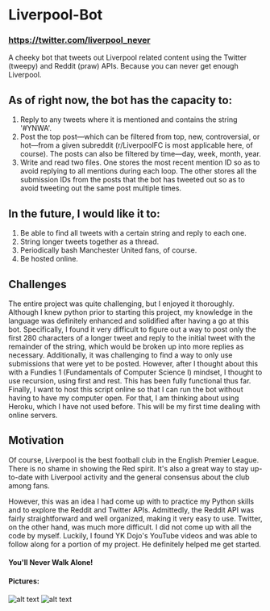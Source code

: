 # Liverpool-Bot

### https://twitter.com/liverpool_never

A cheeky bot that tweets out Liverpool related content using the Twitter (tweepy) and Reddit (praw) APIs. Because you can never get enough Liverpool.

## As of right now, the bot has the capacity to:
1. Reply to any tweets where it is mentioned and contains the string '#YNWA'. 
2. Post the top post—which can be filtered from top, new, controversial, or hot—from a given subreddit (r/LiverpoolFC is most applicable here, of course). The posts can also be filtered by time—day, week, month, year.
3. Write and read two files. One stores the most recent mention ID so as to avoid replying to all mentions during each loop. The other stores all the submission IDs from the posts that the bot has tweeted out so as to avoid tweeting out the same post multiple times.

## In the future, I would like it to:
1. Be able to find all tweets with a certain string and reply to each one.
2. String longer tweets together as a thread.
3. Periodically bash Manchester United fans, of course.
4. Be hosted online.

## Challenges
The entire project was quite challenging, but I enjoyed it thoroughly. Although I knew python prior to starting this project, my knowledge in the language was definitely enhanced and solidified after having a go at this bot. Specifically, I found it very difficult to figure out a way to post only the first 280 characters of a longer tweet and reply to the initial tweet with the remainder of the string, which would be broken up into more replies as necessary. Additionally, it was challenging to find a way to only use submissions that were yet to be posted. However, after I thought about this with a Fundies 1 (Fundamentals of Computer Science I) mindset, I thought to use recursion, using first and rest. This has been fully functional thus far. Finally, I want to host this script online so that I can run the bot without having to have my computer open. For that, I am thinking about using Heroku, which I have not used before. This will be my first time dealing with online servers.

## Motivation
Of course, Liverpool is the best football club in the English Premier League. There is no shame in showing the Red spirit. It's also a great way to stay up-to-date with Liverpool activity and the general consensus about the club among fans. 

However, this was an idea I had come up with to practice my Python skills and to explore the Reddit and Twitter APIs. Admittedly, the Reddit API was fairly straightforward and well organized, making it very easy to use. Twitter, on the other hand, was much more difficult. I did not come up with all the code by myself. Luckily, I found YK Dojo's YouTube videos and was able to follow along for a portion of my project. He definitely helped me get started. 

#### You'll Never Walk Alone!

#### Pictures:
![alt text](https://imgur.com/rgxoL89.png)
![alt text](https://imgur.com/QFvHVVR.png)
